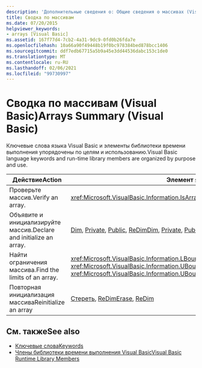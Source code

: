 ```yaml
---
description: 'Дополнительные сведения о: Общие сведения о массивах (Visual Basic)'
title: Сводка по массивам
ms.date: 07/20/2015
helpviewer_keywords:
- arrays [Visual Basic]
ms.assetid: 167f77d4-7cb2-4a31-9dc9-0fd0b26fda7e
ms.openlocfilehash: 10a66a90f49448b19f0bc978384bed878bcc1406
ms.sourcegitcommit: ddf7edb67715a5b9a45e3dd44536dabc153c1de0
ms.translationtype: MT
ms.contentlocale: ru-RU
ms.lasthandoff: 02/06/2021
ms.locfileid: "99730997"
---
```

# <a name="arrays-summary-visual-basic"></a><span data-ttu-id="5176d-103">Сводка по массивам (Visual Basic)</span><span class="sxs-lookup"><span data-stu-id="5176d-103">Arrays Summary (Visual Basic)</span></span>

<span data-ttu-id="5176d-104">Ключевые слова языка Visual Basic и элементы библиотеки времени выполнения упорядочены по целям и использованию.</span><span class="sxs-lookup"><span data-stu-id="5176d-104">Visual Basic language keywords and run-time library members are organized by purpose and use.</span></span>  
  
|<span data-ttu-id="5176d-105">Действие</span><span class="sxs-lookup"><span data-stu-id="5176d-105">Action</span></span>|<span data-ttu-id="5176d-106">Элемент языка</span><span class="sxs-lookup"><span data-stu-id="5176d-106">Language element</span></span>|  
|------------|----------------------|  
|<span data-ttu-id="5176d-107">Проверьте массив.</span><span class="sxs-lookup"><span data-stu-id="5176d-107">Verify an array.</span></span>|<xref:Microsoft.VisualBasic.Information.IsArray%2A>|  
|<span data-ttu-id="5176d-108">Объявите и инициализируйте массив.</span><span class="sxs-lookup"><span data-stu-id="5176d-108">Declare and initialize an array.</span></span>|<span data-ttu-id="5176d-109">[Dim](../statements/dim-statement.md), [Private](../modifiers/private.md), [Public](../modifiers/public.md), [ReDim](../statements/redim-statement.md)</span><span class="sxs-lookup"><span data-stu-id="5176d-109">[Dim](../statements/dim-statement.md), [Private](../modifiers/private.md), [Public](../modifiers/public.md), [ReDim](../statements/redim-statement.md)</span></span>|  
|<span data-ttu-id="5176d-110">Найти ограничения массива.</span><span class="sxs-lookup"><span data-stu-id="5176d-110">Find the limits of an array.</span></span>|<span data-ttu-id="5176d-111"><xref:Microsoft.VisualBasic.Information.LBound%2A>, <xref:Microsoft.VisualBasic.Information.UBound%2A></span><span class="sxs-lookup"><span data-stu-id="5176d-111"><xref:Microsoft.VisualBasic.Information.LBound%2A>, <xref:Microsoft.VisualBasic.Information.UBound%2A></span></span>|  
|<span data-ttu-id="5176d-112">Повторная инициализация массива</span><span class="sxs-lookup"><span data-stu-id="5176d-112">Reinitialize an array</span></span>|<span data-ttu-id="5176d-113">[Стереть](../statements/erase-statement.md), [ReDim](../statements/redim-statement.md)</span><span class="sxs-lookup"><span data-stu-id="5176d-113">[Erase](../statements/erase-statement.md), [ReDim](../statements/redim-statement.md)</span></span>|  
  
## <a name="see-also"></a><span data-ttu-id="5176d-114">См. также</span><span class="sxs-lookup"><span data-stu-id="5176d-114">See also</span></span>

- [<span data-ttu-id="5176d-115">Ключевые слова</span><span class="sxs-lookup"><span data-stu-id="5176d-115">Keywords</span></span>](index.md)
- [<span data-ttu-id="5176d-116">Члены библиотеки времени выполнения Visual Basic</span><span class="sxs-lookup"><span data-stu-id="5176d-116">Visual Basic Runtime Library Members</span></span>](../runtime-library-members.md)
